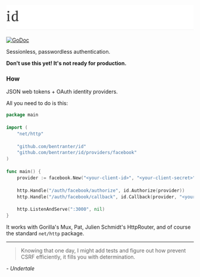 ![id (Golang)](https://github.com/bentranter/id/raw/master/assets/logo.png "id")

[![GoDoc](https://godoc.org/github.com/bentranter/id?status.svg)](https://godoc.org/github.com/bentranter/id)

Sessionless, passwordless authentication.

**Don't use this yet! It's not ready for production.**

### How

JSON web tokens + OAuth identity providers.

All you need to do is this:

```go
package main

import (
    "net/http"

    "github.com/bentranter/id"
    "github.com/bentranter/id/providers/facebook"
)

func main() {
    provider := facebook.New("<your-client-id>", "<your-client-secret>", "<your-client-callback-url>")

    http.Handle("/auth/facebook/authorize", id.Authorize(provider))
    http.Handle("/auth/facebook/callback", id.Callback(provider, "<your-redirect-url>"))

    http.ListenAndServe(":3000", nil)
}
```

It works with Gorilla's Mux, Pat, Julien Schmidt's HttpRouter, and of course the standard `net/http` package.

---

> Knowing that one day, I might add tests and figure out how prevent CSRF efficiently, it fills you with determination.

*- Undertale*
